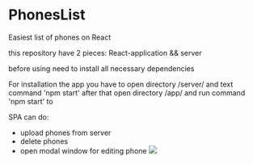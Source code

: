# PhonesList

Easiest list of phones on React

this repository have 2 pieces: React-application && server

before using need to install all necessary dependencies

For installation the app you have to open directory /server/ and text command 'npm start' after that open directory /app/ and run command 'npm start' to

SPA can do:

- upload phones from server
- delete phones
- open modal window for editing phone
  ![](doc/IntroduceAnimation.gif)
